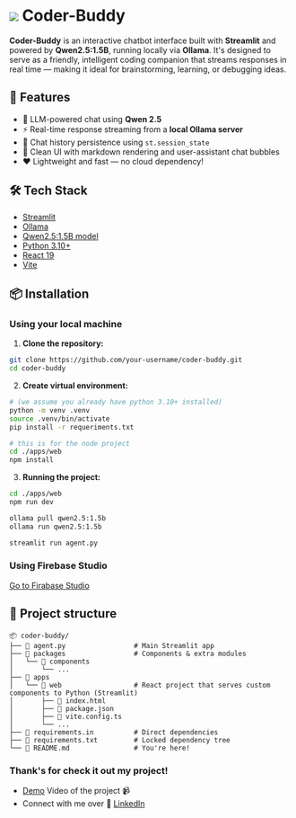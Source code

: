 <h1>
  <img src=https://github.com/user-attachments/assets/6b6eebe6-2b4f-484b-8a1f-4c8a4a3dbe84 />
  Coder-Buddy
</h1>

**Coder-Buddy** is an interactive chatbot interface built with **Streamlit** and powered by **Qwen2.5:1.5B**, running locally via **Ollama**. It's designed to serve as a friendly, intelligent coding companion that streams responses in real time — making it ideal for brainstorming, learning, or debugging ideas.

## 🚀 Features

- 🧠 LLM-powered chat using **Qwen 2.5**
- ⚡ Real-time response streaming from a **local Ollama server**
- 📜 Chat history persistence using `st.session_state`
- 🧼 Clean UI with markdown rendering and user-assistant chat bubbles
- ❤️ Lightweight and fast — no cloud dependency!

## 🛠️ Tech Stack

- [Streamlit](https://streamlit.io/)
- [Ollama](https://ollama.com/)
- [Qwen2.5:1.5B model](https://huggingface.co/Qwen)
- [Python 3.10+](https://www.python.org/downloads/release/python-3100/)
- [React 19](https://www.python.org/downloads/release/python-3100/)
- [Vite](https://vite.dev/guide/)

## 📦 Installation

### Using your local machine

1. **Clone the repository:**

```bash
git clone https://github.com/your-username/coder-buddy.git
cd coder-buddy
```

2. **Create virtual environment:**

```bash
# (we assume you already have python 3.10+ installed)
python -m venv .venv
source .venv/bin/activate
pip install -r requeriments.txt
```

```bash
# this is for the node project
cd ./apps/web
npm install
```

3. **Running the project:**

```bash
cd ./apps/web
npm run dev
```

```bash
ollama pull qwen2.5:1.5b
ollama run qwen2.5:1.5b

streamlit run agent.py
```

### Using Firebase Studio

[Go to Firabase Studio](https://studio.firebase.google.com/import?url=https://github.com/snehaldutta/coder-buddy)

## 📂 Project structure

```
📦 coder-buddy/
├── 📄 agent.py                 # Main Streamlit app
├── 📂 packages                 # Components & extra modules
│   └── 📂 components
│       └── ...
├── 📂 apps
│   └── 📂 web                  # React project that serves custom components to Python (Streamlit)
│       ├── 📄 index.html
│       ├── 📄 package.json
│       ├── 📄 vite.config.ts
│       └── ...
├── 📄 requirements.in          # Direct dependencies
├── 📄 requirements.txt         # Locked dependency tree
└── 📄 README.md                # You're here!

```

### Thank's for check it out my project!

- [Demo](https://youtu.be/omMegjMm7bw) Video of the project 📹
- Connect with me over 🔗 [LinkedIn](www.linkedin.com/in/snehal-python)
